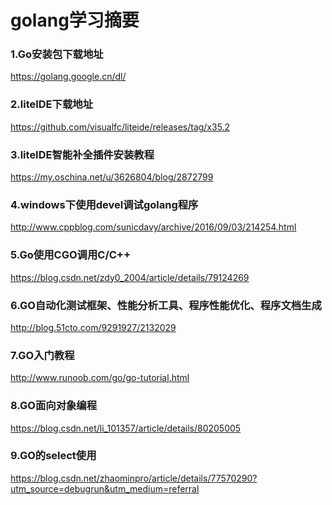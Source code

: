 golang学习摘要
========
### 1.Go安装包下载地址
https://golang.google.cn/dl/
### 2.liteIDE下载地址
https://github.com/visualfc/liteide/releases/tag/x35.2
### 3.liteIDE智能补全插件安装教程
https://my.oschina.net/u/3626804/blog/2872799
### 4.windows下使用devel调试golang程序
http://www.cppblog.com/sunicdavy/archive/2016/09/03/214254.html
### 5.Go使用CGO调用C/C++
https://blog.csdn.net/zdy0_2004/article/details/79124269
### 6.GO自动化测试框架、性能分析工具、程序性能优化、程序文档生成
http://blog.51cto.com/9291927/2132029
### 7.GO入门教程
http://www.runoob.com/go/go-tutorial.html
### 8.GO面向对象编程
https://blog.csdn.net/li_101357/article/details/80205005
### 9.GO的select使用
https://blog.csdn.net/zhaominpro/article/details/77570290?utm_source=debugrun&utm_medium=referral
